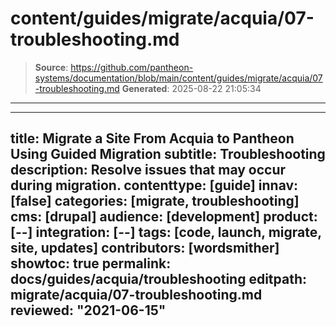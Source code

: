 # content/guides/migrate/acquia/07-troubleshooting.md

> **Source**: https://github.com/pantheon-systems/documentation/blob/main/content/guides/migrate/acquia/07-troubleshooting.md
> **Generated**: 2025-08-22 21:05:34

---

---
title: Migrate a Site From Acquia to Pantheon Using Guided Migration
subtitle: Troubleshooting
description: Resolve issues that may occur during migration.
contenttype: [guide]
innav: [false]
categories: [migrate, troubleshooting]
cms: [drupal]
audience: [development]
product: [--]
integration: [--]
tags: [code, launch, migrate, site, updates]
contributors: [wordsmither]
showtoc: true
permalink: docs/guides/acquia/troubleshooting
editpath: migrate/acquia/07-troubleshooting.md
reviewed: "2021-06-15"
---

<Partial file="migrate/troubleshooting-migrate-general.md" />
<Partial file="migrate/troubleshooting-drupal.md" />
